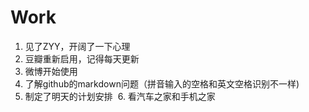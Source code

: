 # Work
  1. 见了ZYY，开阔了一下心理
  2. 豆瓣重新启用，记得每天更新
  3. 微博开始使用
  4. 了解github的markdown问题（拼音输入的空格和英文空格识别不一样)
  5. 制定了明天的计划安排
  6. 看汽车之家和手机之家
